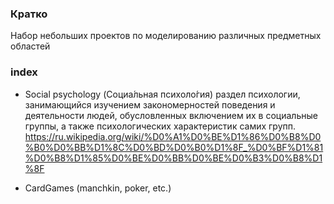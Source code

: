 ### Кратко

Набор небольших проектов по моделированию различных предметных областей

### index

- Social psychology (Социа́льная психоло́гия)
раздел психологии, занимающийся изучением закономерностей поведения и деятельности людей,
обусловленных включением их в социальные группы, а также психологических характеристик самих групп.
https://ru.wikipedia.org/wiki/%D0%A1%D0%BE%D1%86%D0%B8%D0%B0%D0%BB%D1%8C%D0%BD%D0%B0%D1%8F_%D0%BF%D1%81%D0%B8%D1%85%D0%BE%D0%BB%D0%BE%D0%B3%D0%B8%D1%8F

- CardGames (manchkin, poker, etc.)